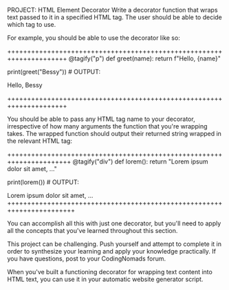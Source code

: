 PROJECT: HTML Element Decorator
Write a decorator function that wraps text passed to it in a specified HTML tag. The user should be able to decide which tag to use.

For example, you should be able to use the decorator like so:

+++++++++++++++++++++++++++++++++++++++++++++++++++++++++++++++++++++
@tagify("p")
def greet(name):
    return f"Hello, {name}"

print(greet("Bessy"))  # OUTPUT: <p>Hello, Bessy</p>
+++++++++++++++++++++++++++++++++++++++++++++++++++++++++++++++++++++

You should be able to pass any HTML tag name to your decorator, irrespective of how many arguments the function that you're wrapping takes. The wrapped function should output their returned string wrapped in the relevant HTML tag:

++++++++++++++++++++++++++++++++++++++++++++++++++++++++++++++++++++++
@tagify("div")
def lorem():
    return "Lorem ipsum dolor sit amet, ..."

print(lorem())  # OUTPUT: <div>Lorem ipsum dolor sit amet, ...</div>
+++++++++++++++++++++++++++++++++++++++++++++++++++++++++++++++++++++++


You can accomplish all this with just one decorator, but you'll need to apply all the concepts that you've learned throughout this section.

This project can be challenging. Push yourself and attempt to complete it in order to synthesize your learning and apply your knowledge practically. If you have questions, post to your CodingNomads forum.

When you've built a functioning decorator for wrapping text content into HTML text, you can use it in your automatic website generator script.